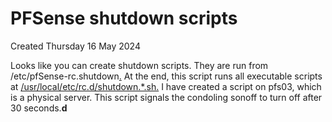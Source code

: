 # PFSense shutdown scripts
Created Thursday 16 May 2024

Looks like you can create shutdown scripts. They are run from /etc/pfSense-rc.shutdown[.]() At the end, this script runs all executable scripts at [/usr/local/etc/rc.d/shutdown.*.sh.](file:///usr/local/etc/rc.d/shutdown.%2A.sh.) I have created a script on pfs03, which is a physical server. This script signals the condoling sonoff to turn off after 30 seconds.**d**

